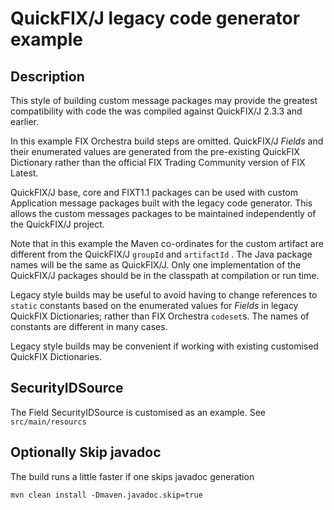 # QuickFIX/J legacy code generator example 

## Description

This style of building custom message packages may provide the greatest compatibility with code the was compiled 
against QuickFIX/J 2.3.3 and earlier.

In this example FIX Orchestra build steps are omitted. QuickFIX/J _Fields_ and their enumerated values are generated from the 
pre-existing QuickFIX Dictionary rather than the official FIX Trading Community version of FIX Latest.

QuickFIX/J base, core and FIXT1.1 packages can be used with custom Application message packages built with the 
legacy code generator. This allows the custom messages packages to be maintained independently of the 
QuickFIX/J project.

Note that in this example the Maven co-ordinates for the custom artifact are different from the QuickFIX/J 
`groupId` and `artifactId` . The Java package names will be the same as QuickFIX/J. 
Only one implementation of the QuickFIX/J packages should be in the classpath at compilation or run time.

Legacy style builds may be useful to avoid having to change references to `static` constants based on the enumerated values
for _Fields_ in legacy QuickFIX Dictionaries; rather than FIX Orchestra `codeset`s. 
The names of constants are different in many cases.

Legacy style builds may be convenient if working with existing customised QuickFIX Dictionaries.

## SecurityIDSource

The Field SecurityIDSource is customised as an example. See `src/main/resourcs`

## Optionally Skip javadoc

The build runs a little faster if one skips javadoc generation

`mvn clean install -Dmaven.javadoc.skip=true`